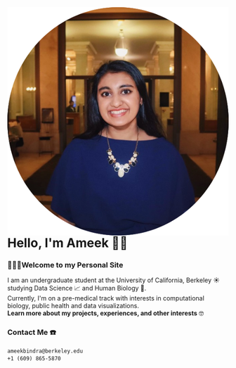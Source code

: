 <img style= "float: right;" src = Ameek.png>
      
# Hello, I'm Ameek 👋🏽
### 👩🏽‍💻Welcome to my Personal Site
I am an undergraduate student at the University of California, Berkeley 󠁵󠁳󠁣󠁡󠁿☀️ studying Data Science 📈 and Human Biology 🔬. 
<br /> Currently, I'm on a pre-medical track with interests in computational biology, public health and data visualizations.
<br /> **Learn more about my projects, experiences, and other interests** 🤓

### Contact Me ☎️
`ameekbindra@berkeley.edu`
<br /> `+1 (609) 865-5870`
